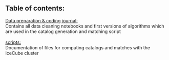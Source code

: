 ## Table of contents:
<ins> Data preparation & coding journal: </ins> <br />
Contains all data cleaning notebooks and first versions of algorithms which are used in the catalog generation and matching script
<br /> <br />
<ins>scripts: </ins> <br />
Documentation of files for computing catalogs and matches with the IceCube cluster
